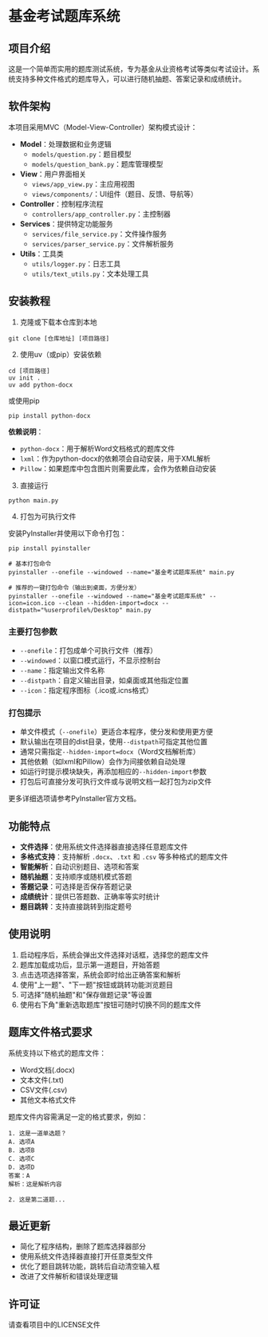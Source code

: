# 基金考试题库系统

## 项目介绍
这是一个简单而实用的题库测试系统，专为基金从业资格考试等类似考试设计。系统支持多种文件格式的题库导入，可以进行随机抽题、答案记录和成绩统计。

## 软件架构
本项目采用MVC（Model-View-Controller）架构模式设计：
- **Model**：处理数据和业务逻辑
  - `models/question.py`：题目模型
  - `models/question_bank.py`：题库管理模型
- **View**：用户界面相关
  - `views/app_view.py`：主应用视图
  - `views/components/`：UI组件（题目、反馈、导航等）
- **Controller**：控制程序流程
  - `controllers/app_controller.py`：主控制器
- **Services**：提供特定功能服务
  - `services/file_service.py`：文件操作服务
  - `services/parser_service.py`：文件解析服务
- **Utils**：工具类
  - `utils/logger.py`：日志工具
  - `utils/text_utils.py`：文本处理工具

## 安装教程

1. 克隆或下载本仓库到本地
```
git clone [仓库地址] [项目路径]
```

2. 使用uv（或pip）安装依赖
```
cd [项目路径]
uv init .
uv add python-docx
```
或使用pip
```
pip install python-docx
```

**依赖说明**：
- `python-docx`：用于解析Word文档格式的题库文件
- `lxml`：作为python-docx的依赖项会自动安装，用于XML解析
- `Pillow`：如果题库中包含图片则需要此库，会作为依赖自动安装

3. 直接运行
```
python main.py
```

4. 打包为可执行文件

安装PyInstaller并使用以下命令打包：
```
pip install pyinstaller

# 基本打包命令
pyinstaller --onefile --windowed --name="基金考试题库系统" main.py

# 推荐的一键打包命令（输出到桌面，方便分发）
pyinstaller --onefile --windowed --name="基金考试题库系统" --icon=icon.ico --clean --hidden-import=docx --distpath="%userprofile%/Desktop" main.py
```

### 主要打包参数
- `--onefile`：打包成单个可执行文件（推荐）
- `--windowed`：以窗口模式运行，不显示控制台
- `--name`：指定输出文件名称
- `--distpath`：自定义输出目录，如桌面或其他指定位置
- `--icon`：指定程序图标（.ico或.icns格式）

### 打包提示
- 单文件模式（`--onefile`）更适合本程序，使分发和使用更方便
- 默认输出在项目的dist目录，使用`--distpath`可指定其他位置
- 通常只需指定`--hidden-import=docx`（Word文档解析库）
- 其他依赖（如lxml和Pillow）会作为间接依赖自动处理
- 如运行时提示模块缺失，再添加相应的`--hidden-import`参数
- 打包后可直接分发可执行文件或与说明文档一起打包为zip文件

更多详细选项请参考PyInstaller官方文档。

## 功能特点

- **文件选择**：使用系统文件选择器直接选择任意题库文件
- **多格式支持**：支持解析 `.docx`、`.txt` 和 `.csv` 等多种格式的题库文件
- **智能解析**：自动识别题目、选项和答案
- **随机抽题**：支持顺序或随机模式答题
- **答题记录**：可选择是否保存答题记录
- **成绩统计**：提供已答题数、正确率等实时统计
- **题目跳转**：支持直接跳转到指定题号

## 使用说明

1. 启动程序后，系统会弹出文件选择对话框，选择您的题库文件
2. 题库加载成功后，显示第一道题目，开始答题
3. 点击选项选择答案，系统会即时给出正确答案和解析
4. 使用"上一题"、"下一题"按钮或跳转功能浏览题目
5. 可选择"随机抽题"和"保存做题记录"等设置
6. 使用右下角"重新选取题库"按钮可随时切换不同的题库文件

## 题库文件格式要求

系统支持以下格式的题库文件：
- Word文档(.docx)
- 文本文件(.txt)
- CSV文件(.csv)
- 其他文本格式文件

题库文件内容需满足一定的格式要求，例如：
```
1. 这是一道单选题？
A. 选项A
B. 选项B
C. 选项C
D. 选项D
答案：A
解析：这是解析内容

2. 这是第二道题...
```

## 最近更新

- 简化了程序结构，删除了题库选择器部分
- 使用系统文件选择器直接打开任意类型文件
- 优化了题目跳转功能，跳转后自动清空输入框
- 改进了文件解析和错误处理逻辑

## 许可证

请查看项目中的LICENSE文件
